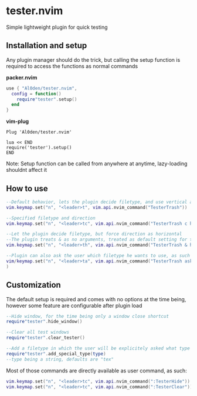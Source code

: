 # tester.nvim

Simple lightweight plugin for quick testing

## Installation and setup

Any plugin manager should do the trick, but calling the setup function is required to access the functions as normal commands

**packer.nvim**
```lua
use { "Al0den/tester.nvim",
  config = function()
    require"tester".setup()
  end
}
```

**vim-plug**
```vimscript
Plug 'Al0den/tester.nvim'

lua << END
require('tester').setup()
END

```

Note: Setup function can be called from anywhere at anytime, lazy-loading shouldnt affect it

## How to use

```lua
--Default behavior, lets the plugin decide filetype, and use vertical as direction
vim.keymap.set("n", "<leader>t", vim.api.nvim_command("TesterTrash"))

--Specified filetype and direction
vim.keymap.set("n", "<leader>tc", vim.api.nvim_command("TesterTrash c horizontal"))

--Let the plugin decide filetype, but force direction as horizontal
--The plugin treats & as no arguments, treated as default setting for the selected parameter
vim.keymap.set("n", "<leader>th", vim.api.nvim_command("TesterTrash & horizontal"))

--Plugin can also ask the user which filetype he wants to use, as such
vim/keymap.set("n", "<leader>ta", vim.api.nvim_command("TesterTrash ask &"))
)
```

## Customization

The default setup is required and comes with no options at the time being, however some feature are configurable after plugin load
```lua
--Hide window, for the time being only a window close shortcut 
require"tester".hide_window()

--Clear all test windows
require"tester".clear_tester()

--Add a filetype in which the user will be explicitely asked what type the test file needs to be
require"tester".add_special_type(type)
--type being a string, defaults are "tex"

```



Most of those commands are directly available as user command, as such:
```lua
vim.keymap.set("n", "<leader>tc", vim.api.nvim_command(":TesterHide"))
vim.keymap.set("n", "<leader>tc", vim.api.nvim_command(":TesterClear"))
```

